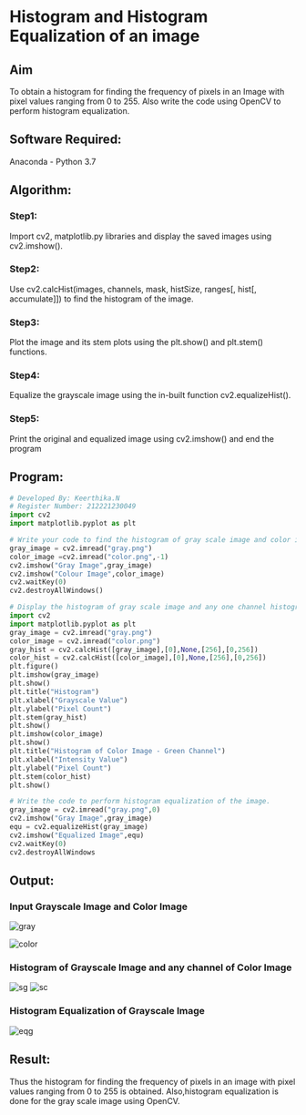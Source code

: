# Histogram and Histogram Equalization of an image
## Aim
To obtain a histogram for finding the frequency of pixels in an Image with pixel values ranging from 0 to 255. Also write the code using OpenCV to perform histogram equalization.

## Software Required:
Anaconda - Python 3.7

## Algorithm:
### Step1:
Import cv2, matplotlib.py libraries and display the saved images using cv2.imshow().

### Step2:
Use cv2.calcHist(images, channels, mask, histSize, ranges[, hist[, accumulate]]) to find the histogram of the image.

### Step3:
Plot the image and its stem plots using the plt.show() and plt.stem() functions.

### Step4:
Equalize the grayscale image using the in-built function cv2.equalizeHist().

### Step5:
Print the original and equalized image using cv2.imshow() and end the program

## Program:
```python
# Developed By: Keerthika.N
# Register Number: 212221230049
import cv2
import matplotlib.pyplot as plt

# Write your code to find the histogram of gray scale image and color image channels.
gray_image = cv2.imread("gray.png")
color_image =cv2.imread("color.png",-1)
cv2.imshow("Gray Image",gray_image)
cv2.imshow("Colour Image",color_image)
cv2.waitKey(0)
cv2.destroyAllWindows()

# Display the histogram of gray scale image and any one channel histogram from color image
import cv2
import matplotlib.pyplot as plt
gray_image = cv2.imread("gray.png")
color_image = cv2.imread("color.png")
gray_hist = cv2.calcHist([gray_image],[0],None,[256],[0,256])
color_hist = cv2.calcHist([color_image],[0],None,[256],[0,256])
plt.figure()
plt.imshow(gray_image)
plt.show()
plt.title("Histogram")
plt.xlabel("Grayscale Value")
plt.ylabel("Pixel Count")
plt.stem(gray_hist)
plt.show()
plt.imshow(color_image)
plt.show()
plt.title("Histogram of Color Image - Green Channel")
plt.xlabel("Intensity Value")
plt.ylabel("Pixel Count")
plt.stem(color_hist)
plt.show()

# Write the code to perform histogram equalization of the image. 
gray_image = cv2.imread("gray.png",0)
cv2.imshow("Gray Image",gray_image)
equ = cv2.equalizeHist(gray_image)
cv2.imshow("Equalized Image",equ)
cv2.waitKey(0)
cv2.destroyAllWindows

```
## Output:
### Input Grayscale Image and Color Image
![gray](./gray.png)

![color](./color.png)

### Histogram of Grayscale Image and any channel of Color Image
![sg](./grayscale.png)
![sc](./colorscale.png)

### Histogram Equalization of Grayscale Image
![eqg](./eqg.png)

## Result: 
Thus the histogram for finding the frequency of pixels in an image with pixel values ranging from 0 to 255 is obtained. Also,histogram equalization is done for the gray scale image using OpenCV.
